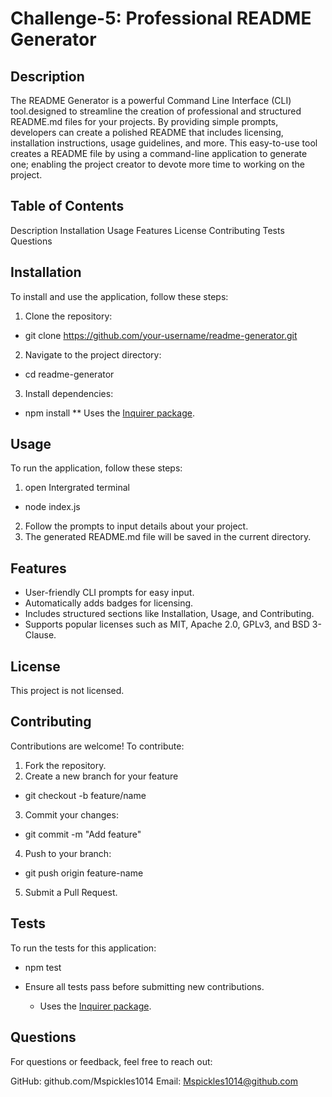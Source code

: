 #  Challenge-5: Professional README Generator

## Description

The README Generator is a powerful Command Line Interface (CLI) tool.designed to streamline the creation of professional and structured README.md files for your projects. By providing simple prompts, developers can create a polished README that includes licensing, installation instructions, usage guidelines, and more.
This easy-to-use tool creates a README file by using a command-line application to generate one; enabling the project creator to  devote more time to working on the project.

## Table of Contents

Description
Installation
Usage
Features
License
Contributing
Tests
Questions

## Installation
To install and use the application, follow these steps:

1. Clone the repository:
* git clone https://github.com/your-username/readme-generator.git
2. Navigate to the project directory:
* cd readme-generator
3. Install dependencies:
* npm install
** Uses the [Inquirer package](https://www.npmjs.com/package/inquirer).

## Usage
To run the application, follow these steps:

1. open Intergrated terminal
* node index.js
2. Follow the prompts to input details about your project.
3. The generated README.md file will be saved in the current directory.

## Features
* User-friendly CLI prompts for easy input.
* Automatically adds badges for licensing.
* Includes structured sections like Installation, Usage, and Contributing.
* Supports popular licenses such as MIT, Apache 2.0, GPLv3, and BSD 3-Clause.

## License
This project is not licensed. 

## Contributing
Contributions are welcome! To contribute:

1. Fork the repository.
2. Create a new branch for your feature
* git checkout -b feature/name
3. Commit your changes:
* git commit -m "Add feature"
4. Push to your branch:
* git push origin feature-name
5. Submit a Pull Request.

## Tests
To run the tests for this application:
* npm test

* Ensure all tests pass before submitting new contributions.

	* Uses the [Inquirer package](https://www.npmjs.com/package/inquirer).

## Questions
For questions or feedback, feel free to reach out:

GitHub: github.com/Mspickles1014
Email: Mspickles1014@github.com



## 
